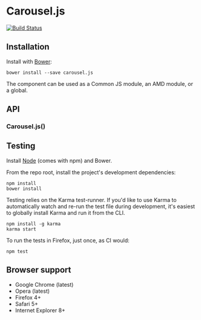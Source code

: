 # Carousel.js

[![Build Status](https://secure.travis-ci.org/ndaversa/carousel.js.png?branch=master)](http://travis-ci.org/ndaversa/carousel.js)


## Installation

Install with [Bower](http://bower.io):

```
bower install --save carousel.js
```

The component can be used as a Common JS module, an AMD module, or a global.


## API

### Carousel.js()


## Testing

Install [Node](http://nodejs.org) (comes with npm) and Bower.

From the repo root, install the project's development dependencies:

```
npm install
bower install
```

Testing relies on the Karma test-runner. If you'd like to use Karma to
automatically watch and re-run the test file during development, it's easiest
to globally install Karma and run it from the CLI.

```
npm install -g karma
karma start
```

To run the tests in Firefox, just once, as CI would:

```
npm test
```


## Browser support

* Google Chrome (latest)
* Opera (latest)
* Firefox 4+
* Safari 5+
* Internet Explorer 8+
